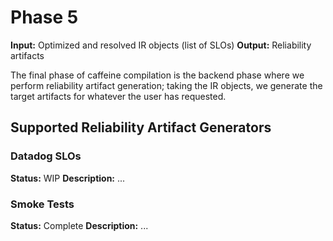 # Phase 5

**Input:** Optimized and resolved IR objects (list of SLOs)
**Output:** Reliability artifacts

The final phase of caffeine compilation is the backend phase where we perform reliability artifact generation; taking the IR objects, we generate the target artifacts for whatever the user has requested.

## Supported Reliability Artifact Generators

### Datadog SLOs

**Status:** WIP
**Description:** ...

### Smoke Tests

**Status:** Complete
**Description:** ...
